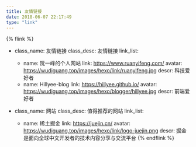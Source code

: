 ```yaml
---
title: 友情链接
date: 2018-06-07 22:17:49
type: "link"
---
```


{% flink %}
- class_name: 友情链接
  class_desc: 友情链接
  link_list:
    - name: 阮一峰的个人网站
      link: https://www.ruanyifeng.com/
      avatar: https://wudiguang.top/images/hexo/link/ruanyifeng.jpg
      descr: 科技爱好者
    - name: Hillyee-blog
      link: https://hillyee.github.io/
      avatar: https://wudiguang.top/images/hexo/blogger/hillyee.jpg
      descr: 前端爱好者

- class_name: 网站
  class_desc: 值得推荐的网站
  link_list:
    - name: 稀土掘金
      link: https://juejin.cn/
      avatar: https://wudiguang.top/images/hexo/link/logo-juejin.png
      descr: 掘金是面向全球中文开发者的技术内容分享与交流平台
{% endflink %}